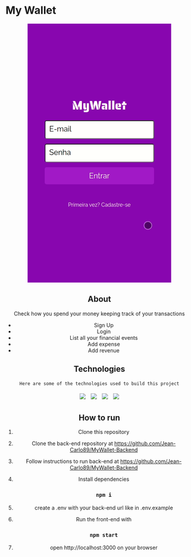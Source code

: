 # My Wallet


<div style="text-align:center;">
    <img src="./images/myWallet.gif" />
<div/>




## About

Check how you spend your money keeping track of your transactions

- Sign Up
- Login
- List all your financial events
- Add expense
- Add revenue

## Technologies
    Here are some of the technologies used to build this project
<p>
  <img style='margin: 5px;' src='https://img.shields.io/badge/styled-components%20-%2320232a.svg?&style=for-the-badge&color=b8679e&logo=styled-components&logoColor=%3a3a3a'>
  <img style='margin: 5px;' src='https://img.shields.io/badge/axios%20-%2320232a.svg?&style=for-the-badge&color=informational'>
  <img style='margin: 5px;' src="https://img.shields.io/badge/react-app%20-%2320232a.svg?&style=for-the-badge&color=60ddf9&logo=react&logoColor=%2361DAFB"/>
  <img style='margin: 5px;' src="https://img.shields.io/badge/react_route%20-%2320232a.svg?&style=for-the-badge&logo=react&logoColor=%2361DAFB"/>
</p>

## How to run

1. Clone this repository
2. Clone the back-end repository at https://github.com/Jean-Carlo89/MyWallet-Backend
3. Follow instructions to run back-end at https://github.com/Jean-Carlo89/MyWallet-Backend
4. Install dependencies

   ### `npm i`

5. create a .env with your back-end url like in .env.example
6. Run the front-end with

   ### `npm start`

7. open 
 http://localhost:3000 on your browser
  



